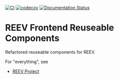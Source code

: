 [![CI](https://github.com/bihealth/reev-frontend-lib/actions/workflows/main.yml/badge.svg)](https://github.com/bihealth/reev-frontend-lib/actions/workflows/main.yml)
[![codecov](https://codecov.io/gh/bihealth/reev-frontend-lib/graph/badge.svg?token=Cu4ym12yM0)](https://codecov.io/gh/bihealth/reev-frontend-lib)
[![Documentation Status](https://readthedocs.org/projects/reev/badge/?version=latest)](https://reev.readthedocs.io/en/latest/?badge=latest)

# REEV Frontend Reuseable Components

Refactored reuseable components for REEV.

For "everything", see

- [REEV Project](https://github.com/bihealth/reev)
